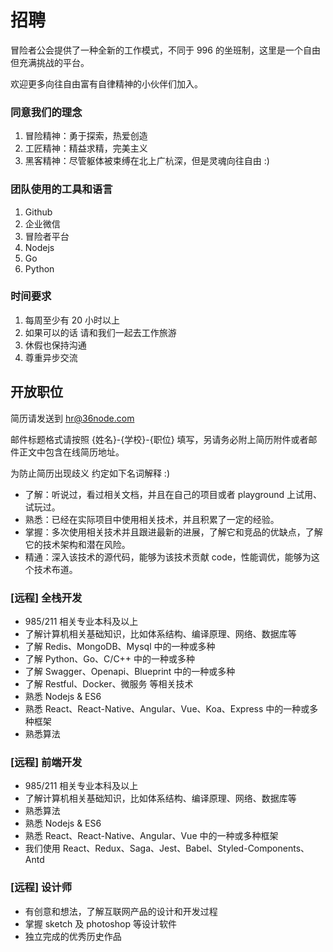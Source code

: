 # 招聘

冒险者公会提供了一种全新的工作模式，不同于 996 的坐班制，这里是一个自由但充满挑战的平台。

欢迎更多向往自由富有自律精神的小伙伴们加入。

### 同意我们的理念

1. 冒险精神：勇于探索，热爱创造
2. 工匠精神：精益求精，完美主义
3. 黑客精神：尽管躯体被束缚在北上广杭深，但是灵魂向往自由 :)

### 团队使用的工具和语言

1. Github
2. 企业微信
3. 冒险者平台
4. Nodejs
5. Go
6. Python

### 时间要求

1. 每周至少有 20 小时以上
2. 如果可以的话 请和我们一起去工作旅游
3. 休假也保持沟通
4. 尊重异步交流

## 开放职位

简历请发送到 hr@36node.com

邮件标题格式请按照 {姓名}-{学校}-{职位} 填写，另请务必附上简历附件或者邮件正文中包含在线简历地址。

为防止简历出现歧义 约定如下名词解释 :)

- 了解：听说过，看过相关文档，并且在自己的项目或者 playground 上试用、试玩过。
- 熟悉：已经在实际项目中使用相关技术，并且积累了一定的经验。
- 掌握：多次使用相关技术并且跟进最新的进展，了解它和竞品的优缺点，了解它的技术架构和潜在风险。
- 精通：深入该技术的源代码，能够为该技术贡献 code，性能调优，能够为这个技术布道。

### [远程] 全栈开发

- 985/211 相关专业本科及以上
- 了解计算机相关基础知识，比如体系结构、编译原理、网络、数据库等
- 了解 Redis、MongoDB、Mysql 中的一种或多种
- 了解 Python、Go、C/C++ 中的一种或多种
- 了解 Swagger、Openapi、Blueprint 中的一种或多种
- 了解 Restful、Docker、微服务 等相关技术
- 熟悉 Nodejs & ES6
- 熟悉 React、React-Native、Angular、Vue、Koa、Express 中的一种或多种框架
- 熟悉算法

### [远程] 前端开发

- 985/211 相关专业本科及以上
- 了解计算机相关基础知识，比如体系结构、编译原理、网络、数据库等
- 熟悉算法
- 熟悉 Nodejs & ES6
- 熟悉 React、React-Native、Angular、Vue 中的一种或多种框架
- 我们使用 React、Redux、Saga、Jest、Babel、Styled-Components、Antd

### [远程] 设计师

- 有创意和想法，了解互联网产品的设计和开发过程
- 掌握 sketch 及 photoshop 等设计软件
- 独立完成的优秀历史作品

